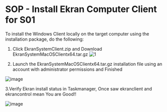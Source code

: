 # SOP - Install Ekran Computer Client for S01

To install the Windows Client locally on the target computer using the installation package, do the following:

1. Click EkranSystemClient.zip  and Download EkranSystemMacOSClientx64.tar.gz
![1](https://github.com/mice-love-rice/S01/assets/126450125/9ab40eb9-8cf1-4b0a-9cf7-9ed6a891d762)

2.	Launch the EkranSystemMacOSClientx64.tar.gz installation file using an account with administrator permissions and  Finished

![image](https://github.com/mice-love-rice/Br9/assets/126450125/7f54ffae-e198-4086-8fc7-16cc49e8a3ef)


3.Verify Ekran install status in Taskmanager, Once saw ekranclient and ekrancontrol mean You are Good!!

![image](https://github.com/mice-love-rice/Br9/assets/126450125/90edde2b-a528-4649-b788-768189546c55)
